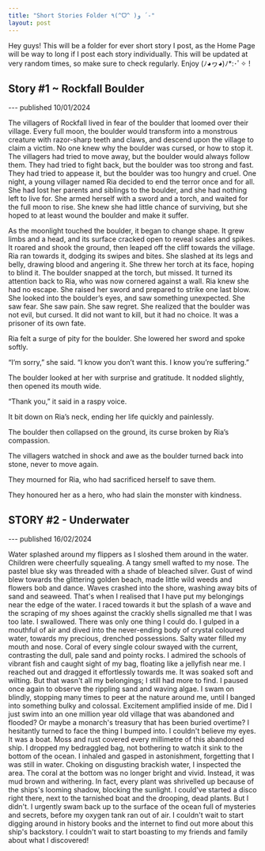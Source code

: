 ```yaml
---
title: "Short Stories Folder ٩(^ᗜ^ )و ´-"
layout: post
---
```


Hey guys! This will be a folder for ever short story I post, as the Home Page will be way to long if I post each story individually. This will be updated at very random times, so make sure to check regularly. Enjoy (ﾉ◕ヮ◕)ﾉ*:･ﾟ✧ !



## Story #1 ~ Rockfall Boulder
--- published 10/01/2024

The villagers of Rockfall lived in fear of the boulder that loomed over their village. Every full moon, the boulder would transform into a monstrous creature with razor-sharp teeth and claws, and descend upon the village to claim a victim. No one knew why the boulder was cursed, or how to stop it. The villagers had tried to move away, but the boulder would always follow them. They had tried to fight back, but the boulder was too strong and fast. They had tried to appease it, but the boulder was too hungry and cruel.
One night, a young villager named Ria decided to end the terror once and for all. She had lost her parents and siblings to the boulder, and she had nothing left to live for. She armed herself with a sword and a torch, and waited for the full moon to rise. She knew she had little chance of surviving, but she hoped to at least wound the boulder and make it suffer.


As the moonlight touched the boulder, it began to change shape. It grew limbs and a head, and its surface cracked open to reveal scales and spikes. It roared and shook the ground, then leaped off the cliff towards the village. Ria ran towards it, dodging its swipes and bites. She slashed at its legs and belly, drawing blood and angering it. She threw her torch at its face, hoping to blind it. The boulder snapped at the torch, but missed. It turned its attention back to Ria, who was now cornered against a wall.
Ria knew she had no escape. She raised her sword and prepared to strike one last blow. She looked into the boulder’s eyes, and saw something unexpected. She saw fear. She saw pain. She saw regret. She realized that the boulder was not evil, but cursed. It did not want to kill, but it had no choice. It was a prisoner of its own fate.


Ria felt a surge of pity for the boulder. She lowered her sword and spoke softly.

“I’m sorry,” she said. “I know you don’t want this. I know you’re suffering.”

The boulder looked at her with surprise and gratitude. It nodded slightly, then opened its mouth wide.

“Thank you,” it said in a raspy voice.

It bit down on Ria’s neck, ending her life quickly and painlessly.

The boulder then collapsed on the ground, its curse broken by Ria’s compassion.

The villagers watched in shock and awe as the boulder turned back into stone, never to move again.

They mourned for Ria, who had sacrificed herself to save them.

They honoured her as a hero, who had slain the monster with kindness.




## STORY #2 - Underwater
--- published 16/02/2024



 Water splashed around my flippers as I sloshed them around in the water. Children were cheerfully squealing. A tangy smell wafted to my nose. The pastel blue sky was threaded with a shade of bleached silver. Gust of wind blew towards the glittering golden beach, made little wild weeds and flowers bob and dance. Waves crashed into the shore, washing away bits of sand and seaweed. That's when I realised that I have put my belongings near the edge of the water. I raced towards it but the splash of a wave and the scraping of my shoes against the crackly shells signalled me that I was too late. I swallowed. There was only one thing I could do. I gulped in a mouthful of air and dived into the never-ending body of crystal coloured water, towards my precious, drenched possessions. Salty water filled my mouth and nose. Coral of every single colour swayed with the current, contrasting the dull, pale sand and pointy rocks. I admired the schools of vibrant fish and caught sight of my bag, floating like a jellyfish near me. I reached out and dragged it effortlessly towards me. It was soaked soft and wilting. But that wasn't all my belongings; I still had more to find. I paused once again to observe the rippling sand and waving algae. I swam on blindly, stopping many times to peer at the nature around me, until I banged into something bulky and colossal. Excitement amplified inside of me. Did I just swim into an one million year old village that was abandoned and flooded? Or maybe a monarch's treasury that has been buried overtime? I hesitantly turned to face the thing I bumped into. I couldn't believe my eyes. It was a boat. Moss and rust covered every millimetre of this abandoned ship. I dropped my bedraggled bag, not bothering to watch it sink to the bottom of the ocean. I inhaled and gasped in astonishment, forgetting that I was still in water. Choking on disgusting brackish water, I inspected the area. The coral at the bottom was no longer bright and vivid. Instead, it was mud brown and withering. In fact, every plant was shrivelled up because of the ships's looming shadow, blocking the sunlight. I could've started a disco right there, next to the tarnished boat and the drooping, dead plants. But I didn't. I urgently swam back up to the surface of the ocean full of mysteries and secrets, before my oxygen tank ran out of air. I couldn't wait to start digging around in history books and the internet to find out more about this ship's backstory. I couldn't wait to start boasting to my friends and family about what I discovered!  



